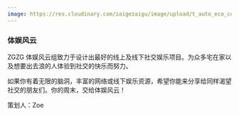 ```yaml
---
image: https://res.cloudinary.com/zaigezaigu/image/upload/t_auto_eco_compression/v1670296924/zgzg-io-website/%E6%88%90%E4%B8%BA%E5%BF%97%E6%84%BF%E8%80%85/%E5%BE%AE%E4%BF%A1%E5%9B%BE%E7%89%87_20221030103503_oyel5e.jpg
---
```


### 体娱风云

ZGZG 体娱风云组致力于设计出最好的线上及线下社交娱乐项目。为众多宅在家以及想要出去浪的人体验到社交的快乐而努力。

如果你有着无限的脑洞，丰富的网络或线下娱乐资源，希望你能来分享给同样渴望社交的朋友们。你的周末，交给体娱风云！

策划人：Zoe
